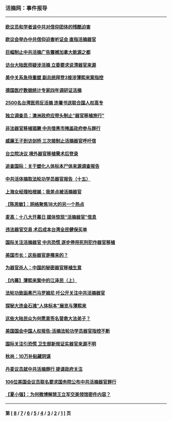 ### 活摘网：事件报导
---
#### [欧议员和学者谈中共对信仰团体的残酷迫害](../../pages/nf5877/n3790372.md) 
#### [欧议会举办中共信仰迫害听证会 直指活摘器官](../../pages/nf5877/n3789474.md) 
#### [巨幅制止中共活摘广告震撼加拿大能源之都](../../pages/nf5877/n3785792.md) 
#### [访台大陆医师疑涉活摘 立委要求说清器官来源](../../pages/nf5877/n3775790.md) 
#### [美中关系急待重塑 副总统拜登3接涉薄熙来案指控](../../pages/nf5877/n3750759.md) 
#### [德国医疗数据统计专家四年调研证活摘](../../pages/nf5877/n3755884.md) 
#### [2500名台湾医师反活摘 连署书送联合国人权高专](../../pages/nf5877/n3748091.md) 
#### [独立调查员：澳洲政府应带头制止“器官移植旅行”](../../pages/nf5877/n3743155.md) 
#### [非法器官移植猖獗 中共借黑市掩盖政府参与罪行](../../pages/nf5877/n3742514.md) 
#### [威廉王子到访剑桥 三次接制止活摘器官呼吁信](../../pages/nf5877/n3742325.md) 
#### [台立院决议 境外器官移植需术后登录](../../pages/nf5877/n3741520.md) 
#### [追查国际：关于塑化人体标本尸体来源调查报告](../../pages/nf5877/n3740673.md) 
#### [中共活体摘取法轮功学员器官报告（十五）](../../pages/nf5877/n3734642.md) 
#### [上海女经理柏根娣：我差点被活摘器官](../../pages/nf5877/n3691204.md) 
#### [【陈思敏】：网络聚焦18大的另一个热点](../../pages/nf5877/n3727058.md) 
#### [麦高：十八大开幕日 媒体惊现“活摘器官”信息](../../pages/nf5877/n3725714.md) 
#### [违法器官交易 术后成本台湾全民健保买单](../../pages/nf5877/n3725484.md) 
#### [国际关注活摘器官 中共恐慌 逐步停用死刑犯作器官移植](../../pages/nf5877/n3721387.md) 
#### [美国市长：这些器官是哪来的？](../../pages/nf5877/n3714793.md) 
#### [为器官杀人：中国的秘密器官移植生意](../../pages/nf5877/n3712918.md) 
#### [【内幕】薄熙来案中的江泽民（上）](../../pages/nf5877/n3707619.md) 
#### [法轮功致函奥巴马罗姆尼 吁公开关注中共活摘器官](../../pages/nf5877/n3705875.md) 
#### [探秘大连金石滩“人体标本”展览与薄熙来](../../pages/nf5877/n3705271.md) 
#### [这些大陆民众为何愿意签名营救大法弟子？](../../pages/nf5877/n3704578.md) 
#### [美国国会中国人权报告:活摘法轮功学员器官指控不断](../../pages/nf5877/n3703889.md) 
#### [国际关注引恐慌 卫生部新规证实器官来源不明](../../pages/nf5877/n3702693.md) 
#### [秋尚：10万补贴藏阴谋](../../pages/nf5877/n3700899.md) 
#### [丹麦议员就中共活摘罪行 提请政府关注](../../pages/nf5877/n3699424.md) 
#### [106位美国会议员联名要求国务院公布中共活摘器官罪行](../../pages/nf5877/n3698589.md) 
#### [【夏小强】：为何微博解禁王立军交美领馆密件内容？](../../pages/nf5877/n3695364.md) 

---
#### 第 [ [8](./8.md) / [7](./7.md) / [6](./6.md) / [5](./5.md) / [4](./4.md) / [3](./3.md) / [2](./2.md) / [1](./1.md) ] 页
